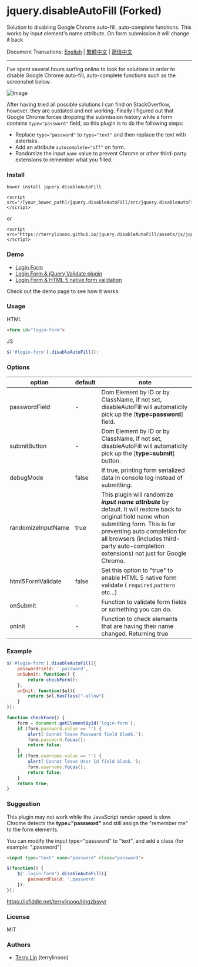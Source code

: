 # jquery.disableAutoFill (Forked)

Solution to disabling Google Chrome auto-fill, auto-complete functions. This works by input element's name attribute. On form submission it will change it back

Document Transations: [English](./README.md) | [繁體中文](./README_zh_TW.md) | [简体中文](./README_zh_CN.md)

----

I've spent several hours surfing online to look for solutions in order to disable Google Chrome auto-fill, auto-complete functions such as the screenshot below. 

![Image](https://i.imgur.com/j5Mw1ly.png)

After having tried all possible solutions I can find on StackOverflow, however, they are outdated and not working. Finally I figured out that Google Chrome forces dropping the submission history while a form contains `type="password"` field, so this plugin is to do the following steps:

- Replace `type="password"` to `type="text"` and then replace the text with asterisks.
- Add an attribute `autocomplete="off"` on form.
- Randomize the input `name` value to prevent Chrome or other third-party extensions to remember what you filled.

### Install

```
bower install jquery.disableAutoFill
```
```
<script src="/[your_bower_path]/jquery.disableAutoFill/src/jquery.disableAutoFill.min.js"></script>
```

or

```
<script src="https://terrylinooo.github.io/jquery.disableAutoFill/assets/js/jquery.disableAutoFill.min.js"></script>
```


### Demo

- [Login Form](https://terrylinooo.github.io/jquery.disableAutoFill/)
- [Login Form & jQuery Validate plugin](https://terrylinooo.github.io/jquery.disableAutoFill/jquery-validate.html)
- [Login Form & HTML 5 native form validation](https://terrylinooo.github.io/jquery.disableAutoFill/html5-form-validate.html)

Check out the demo page to see how it works.

### Usage

HTML
```html
<form id="login-form">
```

JS
```javascript
$('#login-form').disableAutoFill();
```

### Options

option | default | note 
---- | --- | ---
passwordField | - | Dom Element by ID or by ClassName, if not set, disableAutoFill will automaticlly pick up the [**type=password**] field.
submitButton | - | Dom Element by ID or by ClassName, if not set, disableAutoFill will automaticlly pick up the [**type=submit**] button.
debugMode | false | If true, printing form serialized data in console log instead of submitting.
randomizeInputName | true | This plugin will randomize <i><strong>input name attribute</strong></i> by default. It will restore back to original field name when submitting form. This is for preventing auto completion for all browsers (includes third-party auto-completion extensions) not just for Google Chrome.
html5FormValidate | false | Set this option to "true" to enable HTML 5 native form validate ( `required`,`pattern` etc...)
onSubmit | - | Function to validate form fields or something you can do.
onInit | - | Function to check elements that are having their name changed. Returning true|false will apply a name change or not 

### Example

```javascript
$('#login-form').disableAutoFill({
    passwordField: '.password',
    onSubmit: function() {
        return checkForm();
    },
	onInit: function($el){
		return $el.hasClass("-allow")
	}
});

function checkForm() {
    form = document.getElementById('login-form');
    if (form.password.value == '') {
        alert('Cannot leave Password field blank.');
        form.password.focus();
        return false;
    }
    if (form.username.value == '') {
        alert('Cannot leave User Id field blank.');
        form.username.focus();
        return false;
    }
    return true;
}
```

### Suggestion

This plugin may not work while the JavaScript render speed is slow. 
Chrome detects the **type="password"** and still assign the "remember me" to the form elements.

You can modify the input type="password" to "text", and add a class (for example: ".password")

```html
<input type="text" name="password" class="password">
```

```javascript
$(function() {
    $('.login-form').disableAutoFill({
        passwordField: '.password'
    });
});
```
https://jsfiddle.net/terrylinooo/hhgzbsvy/

### License

MIT

### Authors

* <a href="https://en.dictpedia.org">Terry Lin</a> (terrylinooo)




